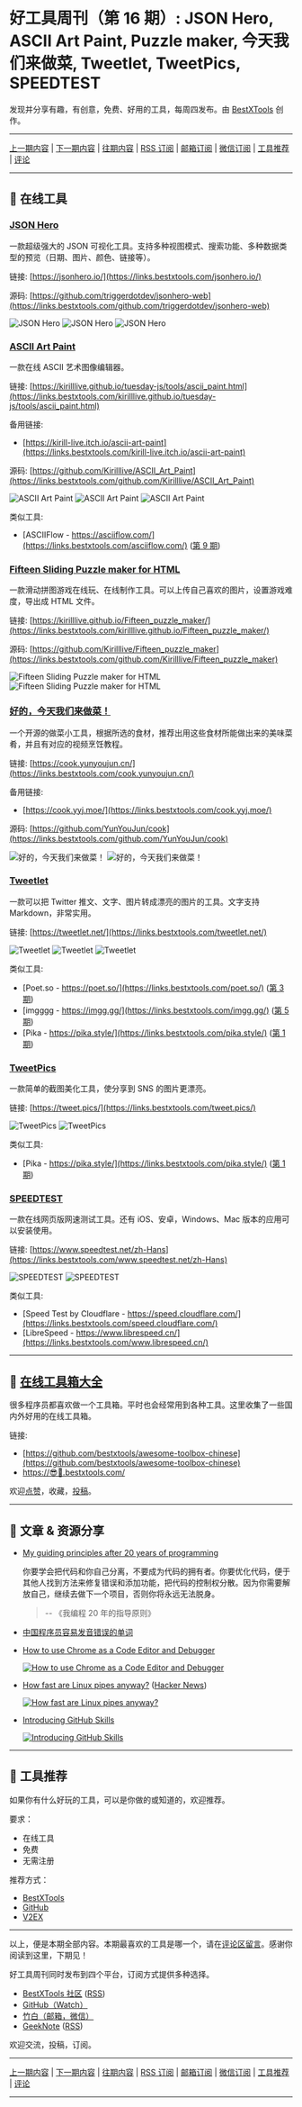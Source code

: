 # 好工具周刊（第 16 期）: JSON Hero, ASCII Art Paint, Puzzle maker, 今天我们来做菜, Tweetlet, TweetPics, SPEEDTEST

发现并分享有趣，有创意，免费、好用的工具，每周四发布。由 [BestXTools](https://www.bestxtools.com/) 创作。

---

[上一期内容](https://github.com/bestxtools/weekly-cn/blob/main/docs/issue-15.md) | [下一期内容](https://github.com/bestxtools/weekly-cn/blob/main/docs/issue-17.md) | [往期内容](https://github.com/bestxtools/weekly-cn) | [RSS 订阅](https://discuss-cn.bestxtools.com/t/weekly) | [邮箱订阅](https://bestxtools.zhubai.love/) | [微信订阅](https://discuss-cn.bestxtools.com/d/5/2) | [工具推荐](https://discuss-cn.bestxtools.com/d/8) | [评论](https://discuss-cn.bestxtools.com/d/42/3)

---

## 🌈 在线工具

### [JSON Hero](https://links.bestxtools.com/jsonhero.io/)

一款超级强大的 JSON 可视化工具。支持多种视图模式、搜索功能、多种数据类型的预览（日期、图片、颜色、链接等）。

链接: [https://jsonhero.io/](https://links.bestxtools.com/jsonhero.io/)

源码: [https://github.com/triggerdotdev/jsonhero-web](https://links.bestxtools.com/github.com/triggerdotdev/jsonhero-web)

![JSON Hero](https://raw.githubusercontent.com/bestxtools/weekly-cn/main/images/2022-06-07-17-53-01.png)
![JSON Hero](https://raw.githubusercontent.com/bestxtools/weekly-cn/main/images/2022-06-07-17-53-02.gif)
![JSON Hero](https://raw.githubusercontent.com/bestxtools/weekly-cn/main/images/2022-06-07-17-53-03.gif)

### [ASCII Art Paint](https://links.bestxtools.com/kirilllive.github.io/tuesday-js/tools/ascii_paint.html)

一款在线 ASCII 艺术图像编辑器。

链接: [https://kirilllive.github.io/tuesday-js/tools/ascii_paint.html](https://links.bestxtools.com/kirilllive.github.io/tuesday-js/tools/ascii_paint.html)

备用链接:

- [https://kirill-live.itch.io/ascii-art-paint](https://links.bestxtools.com/kirill-live.itch.io/ascii-art-paint)

源码: [https://github.com/Kirilllive/ASCII_Art_Paint](https://links.bestxtools.com/github.com/Kirilllive/ASCII_Art_Paint)

![ASCII Art Paint](https://raw.githubusercontent.com/bestxtools/weekly-cn/main/images/2022-06-07-16-48-01.png)
![ASCII Art Paint](https://raw.githubusercontent.com/bestxtools/weekly-cn/main/images/2022-06-07-16-48-02.png)
![ASCII Art Paint](https://raw.githubusercontent.com/bestxtools/weekly-cn/main/images/2022-06-07-16-48-03.png)

类似工具:

- [ASCIIFlow - https://asciiflow.com/](https://links.bestxtools.com/asciiflow.com/) ([第 9 期](https://discuss-cn.bestxtools.com/d/25))

### [Fifteen Sliding Puzzle maker for HTML](https://links.bestxtools.com/kirilllive.github.io/Fifteen_puzzle_maker/)

一款滑动拼图游戏在线玩、在线制作工具。可以上传自己喜欢的图片，设置游戏难度，导出成 HTML 文件。

链接: [https://kirilllive.github.io/Fifteen_puzzle_maker/](https://links.bestxtools.com/kirilllive.github.io/Fifteen_puzzle_maker/)

源码: [https://github.com/Kirilllive/Fifteen_puzzle_maker](https://links.bestxtools.com/github.com/Kirilllive/Fifteen_puzzle_maker)

![Fifteen Sliding Puzzle maker for HTML](https://raw.githubusercontent.com/bestxtools/weekly-cn/main/images/2022-06-07-17-11-01.png)
![Fifteen Sliding Puzzle maker for HTML](https://raw.githubusercontent.com/bestxtools/weekly-cn/main/images/2022-06-07-17-11-02.png)

### [好的，今天我们来做菜！](https://links.bestxtools.com/cook.yunyoujun.cn/)

一个开源的做菜小工具，根据所选的食材，推荐出用这些食材所能做出来的美味菜肴，并且有对应的视频烹饪教程。

链接: [https://cook.yunyoujun.cn/](https://links.bestxtools.com/cook.yunyoujun.cn/)

备用链接:

- [https://cook.yyj.moe/](https://links.bestxtools.com/cook.yyj.moe/)

源码: [https://github.com/YunYouJun/cook](https://links.bestxtools.com/github.com/YunYouJun/cook)

![好的，今天我们来做菜！](https://raw.githubusercontent.com/bestxtools/weekly-cn/main/images/2022-06-08-16-41-01.png)
![好的，今天我们来做菜！](https://raw.githubusercontent.com/bestxtools/weekly-cn/main/images/2022-06-08-16-41-02.png)

### [Tweetlet](https://links.bestxtools.com/tweetlet.net/)

一款可以把 Twitter 推文、文字、图片转成漂亮的图片的工具。文字支持 Markdown，非常实用。

链接: [https://tweetlet.net/](https://links.bestxtools.com/tweetlet.net/)

![Tweetlet](https://raw.githubusercontent.com/bestxtools/weekly-cn/main/images/2022-06-08-20-43-01.png)
![Tweetlet](https://raw.githubusercontent.com/bestxtools/weekly-cn/main/images/2022-06-08-20-43-02.png)
![Tweetlet](https://raw.githubusercontent.com/bestxtools/weekly-cn/main/images/2022-06-08-20-43-03.png)

类似工具:

- [Poet.so - https://poet.so/](https://links.bestxtools.com/poet.so/) ([第 3 期](https://discuss-cn.bestxtools.com/d/11))
- [imgggg - https://imgg.gg/](https://links.bestxtools.com/imgg.gg/) ([第 5 期](https://discuss-cn.bestxtools.com/d/13))
- [Pika - https://pika.style/](https://links.bestxtools.com/pika.style/) ([第 1 期](https://discuss-cn.bestxtools.com/d/6))

### [TweetPics](https://links.bestxtools.com/tweet.pics/)

一款简单的截图美化工具，使分享到 SNS 的图片更漂亮。

链接: [https://tweet.pics/](https://links.bestxtools.com/tweet.pics/)

![TweetPics](https://raw.githubusercontent.com/bestxtools/weekly-cn/main/images/2022-06-08-17-17-01.png)
![TweetPics](https://raw.githubusercontent.com/bestxtools/weekly-cn/main/images/2022-06-08-17-17-02.png)

类似工具:

- [Pika - https://pika.style/](https://links.bestxtools.com/pika.style/) ([第 1 期](https://discuss-cn.bestxtools.com/d/6))

### [SPEEDTEST](https://links.bestxtools.com/www.speedtest.net/zh-Hans)

一款在线网页版网速测试工具。还有 iOS、安卓，Windows、Mac 版本的应用可以安装使用。

链接: [https://www.speedtest.net/zh-Hans](https://links.bestxtools.com/www.speedtest.net/zh-Hans)

![SPEEDTEST](https://raw.githubusercontent.com/bestxtools/weekly-cn/main/images/2022-06-08-17-46-01.png)
![SPEEDTEST](https://raw.githubusercontent.com/bestxtools/weekly-cn/main/images/2022-06-08-17-46-02.png)

类似工具:

- [Speed Test by Cloudflare - https://speed.cloudflare.com/](https://links.bestxtools.com/speed.cloudflare.com/)
- [LibreSpeed - https://www.librespeed.cn/](https://links.bestxtools.com/www.librespeed.cn/)

---

## 🧰 [在线工具箱大全](https://awesome-toolbox-chinese.bestxtools.com/)

很多程序员都喜欢做一个工具箱。平时也会经常用到各种工具。这里收集了一些国内外好用的在线工具箱。

链接:

- [https://github.com/bestxtools/awesome-toolbox-chinese](https://github.com/bestxtools/awesome-toolbox-chinese)
- [https://😎🧰.bestxtools.com/](https://😎🧰.bestxtools.com/)

欢迎[点赞](https://github.com/bestxtools/awesome-toolbox-chinese)，收藏，[投稿](https://github.com/bestxtools/awesome-toolbox-chinese/issues)。

---

## 🌈 文章 & 资源分享

- [My guiding principles after 20 years of programming](https://links.bestxtools.com/alexewerlof.medium.com/my-guiding-principles-after-20-years-of-programming-a087dc55596c)

  你要学会把代码和你自己分离，不要成为代码的拥有者。你要优化代码，便于其他人找到方法来修复错误和添加功能，把代码的控制权分散。因为你需要解放自己，继续去做下一个项目，否则你将永远无法脱身。

  > -- 《我编程 20 年的指导原则》

- [中国程序员容易发音错误的单词](https://links.bestxtools.com/github.com/shimohq/chinese-programmer-wrong-pronunciation)

- [How to use Chrome as a Code Editor and Debugger](https://links.bestxtools.com/blog.openreplay.com/how-to-use-chrome-as-a-code-editor-and-debugger)

  [![How to use Chrome as a Code Editor and Debugger](https://raw.githubusercontent.com/bestxtools/weekly-cn/main/images/2022-06-08-22-38-01.png)](https://links.bestxtools.com/blog.openreplay.com/how-to-use-chrome-as-a-code-editor-and-debugger)

- [How fast are Linux pipes anyway?](https://links.bestxtools.com/mazzo.li/posts/fast-pipes.html) ([Hacker News](https://links.bestxtools.com/news.ycombinator.com/item?id=31592934))

  [![How fast are Linux pipes anyway?](https://raw.githubusercontent.com/bestxtools/weekly-cn/main/images/2022-06-08-20-49-01.png)](https://links.bestxtools.com/mazzo.li/posts/fast-pipes.html)

- [Introducing GitHub Skills](https://links.bestxtools.com/github.blog/2022-06-06-introducing-github-skills/)

  [![Introducing GitHub Skills](https://raw.githubusercontent.com/bestxtools/weekly-cn/main/images/2022-06-08-22-38-02.png)](https://links.bestxtools.com/github.blog/2022-06-06-introducing-github-skills/)

---

## 🌈 工具推荐

如果你有什么好玩的工具，可以是你做的或知道的，欢迎推荐。

要求：

- 在线工具
- 免费
- 无需注册

推荐方式：

- [BestXTools](https://discuss-cn.bestxtools.com/d/8)
- [GitHub](https://github.com/bestxtools/weekly-cn/issues)
- [V2EX](https://links.bestxtools.com/www.v2ex.com/t/836201?r=BestXTools)

---

以上，便是本期全部内容。本期最喜欢的工具是哪一个，请在[评论区留言](https://discuss-cn.bestxtools.com/d/42/3)。感谢你阅读到这里，下期见！

好工具周刊同时发布到四个平台，订阅方式提供多种选择。

- [BestXTools 社区](https://discuss-cn.bestxtools.com/t/weekly) ([RSS](https://discuss-cn.bestxtools.com/atom/t/weekly/discussions))
- [GitHub（Watch）](https://github.com/bestxtools/weekly-cn)
- [竹白（邮箱，微信）](https://bestxtools.zhubai.love/)
- [GeekNote](https://geeknote.net/bestxtools) ([RSS](https://geeknote.net/bestxtools/feed.atom))

欢迎交流，投稿，订阅。

---

[上一期内容](https://github.com/bestxtools/weekly-cn/blob/main/docs/issue-15.md) | [下一期内容](https://github.com/bestxtools/weekly-cn/blob/main/docs/issue-17.md) | [往期内容](https://github.com/bestxtools/weekly-cn) | [RSS 订阅](https://discuss-cn.bestxtools.com/t/weekly) | [邮箱订阅](https://bestxtools.zhubai.love/) | [微信订阅](https://discuss-cn.bestxtools.com/d/5/2) | [工具推荐](https://discuss-cn.bestxtools.com/d/8) | [评论](https://discuss-cn.bestxtools.com/d/42/3)

---

